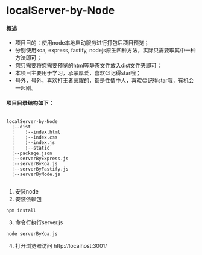 # localServer-by-Node

#### 概述
- 项目目的：使用node本地启动服务进行打包后项目预览；
- 分别使用koa, express, fastify, nodejs原生四种方法，实际只需要取其中一种方法即可；
- 您只需要将您需要预览的html等静态文件放入dist文件夹即可；
- 本项目主要用于学习，承蒙厚爱，喜欢😍记得star哦；
- 号外，号外，喜欢打王者荣耀的，都是性情中人，喜欢😍记得star哦，有机会一起刚。
#### 项目目录结构如下：

```

localServer-by-Node
  ¦--dist
  ¦    ¦--index.html
  ¦    ¦--index.css
  ¦    ¦--index.js
  ¦    ¦--static
  ¦--package.json
  ¦--serverByExpress.js
  ¦--serverByKoa.js
  ¦--serverByFastify.js
  ¦--serverByNode.js
  

```


1. 安装node
2. 安装依赖包

```
npm install
```
3. 命令行执行server.js
```
node serverByKoa.js
```
4. 打开浏览器访问 http://localhost:3001/

